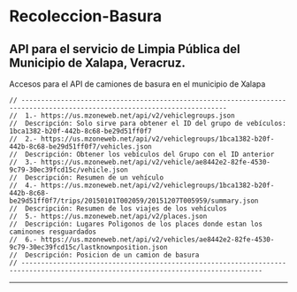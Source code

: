 # Recoleccion-Basura
API para el servicio de Limpia Pública del Municipio de Xalapa, Veracruz.
---

Accesos para el API de camiones de basura en el municipio de Xalapa

	// --------------------------------------------------------------------------------------------------------------------------
	//	1.- https://us.mzoneweb.net/api/v2/vehiclegroups.json
	//  Descripción: Solo sirve para obtener el ID del grupo de vebículos: 1bca1382-b20f-442b-8c68-be29d51ff0f7
	//	2.- https://us.mzoneweb.net/api/v2/vehiclegroups/1bca1382-b20f-442b-8c68-be29d51ff0f7/vehicles.json
	//  Descripción: Obtener los vebículos del Grupo con el ID anterior 
	//	3.- https://us.mzoneweb.net/api/v2/vehicle/ae8442e2-82fe-4530-9c79-30ec39fcd15c/vehicle.json
	//  Descripción: Resumen de un vehículo
	//	4.- https://us.mzoneweb.net/api/v2/vehiclegroups/1bca1382-b20f-442b-8c68-be29d51ff0f7/trips/20150101T002059/20151207T005959/summary.json
	//  Descripción: Resumen de los viajes de los vehículos
	//  5.- https://us.mzoneweb.net/api/v2/places.json
	//  Descripción: Lugares Poligonos de los places donde estan los caminones resguardados
	//  6.- https://us.mzoneweb.net/api/v2/vehicles/ae8442e2-82fe-4530-9c79-30ec39fcd15c/lastknownposition.json
	//  Descripción: Posicion de un camion de basura
	// -----------------------------------------------------------------------------------------------------------------------------------

---
